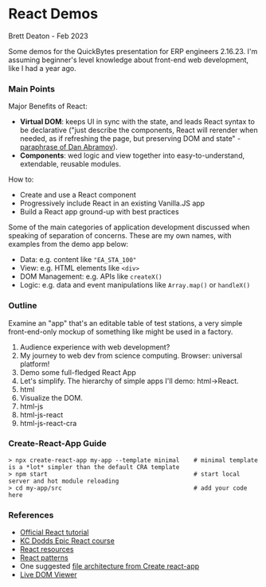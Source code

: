 # React Demos
Brett Deaton - Feb 2023

Some demos for the QuickBytes presentation for ERP engineers 2.16.23.
I'm assuming beginner's level knowledge about front-end web development,
like I had a year ago.


### Main Points
Major Benefits of React:

* **Virtual DOM**: keeps UI in sync with the state, and leads React syntax to be
  declarative ("just describe the components, React will rerender when needed,
  as if refreshing the page, but preserving DOM and state" -
  [paraphrase of Dan Abramov](https://twitter.com/dan_abramov/status/1623522710176374785)).
* **Components**: wed logic and view together into easy-to-understand, extendable,
  reusable modules.

How to:

* Create and use a React component
* Progressively include React in an existing Vanilla.JS app
* Build a React app ground-up with best practices

Some of the main categories of application development discussed when speaking
of separation of concerns. These are my own names, with examples from the demo
app below:

* Data: e.g. content like `"EA_STA_100"`
* View: e.g. HTML elements like `<div>`
* DOM Management: e.g. APIs like `createX()`
* Logic: e.g. data and event manipulations like `Array.map()` or `handleX()`


### Outline
Examine an "app" that's an editable table of test stations, a very simple
front-end-only mockup of something like might be used in a factory.

1. Audience experience with web development?
2. My journey to web dev from science computing. Browser: universal platform!
3. Demo some full-fledged React App
4. Let's simplify. The hierarchy of simple apps I'll demo: html->React.
5. html
6. Visualize the DOM.
6. html-js
7. html-js-react
8. html-js-react-cra


### Create-React-App Guide
```
> npx create-react-app my-app --template minimal    # minimal template is a *lot* simpler than the default CRA template
> npm start                                         # start local server and hot module reloading
> cd my-app/src                                     # add your code here
```

### References
* [Official React tutorial](https://reactjs.org/tutorial/tutorial.html)
* [KC Dodds Epic React course](https://epicreact.dev)
* [React resources](https://reactresources.com)
* [React patterns](https://reactpatterns.com)
* One suggested [file architecture from Create react-app](https://medium.com/geekculture/react-js-architecture-features-folder-structure-design-pattern-70b7b9103f22)
* [Live DOM Viewer](https://livedomviewer.com)
